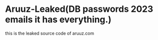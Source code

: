 # Aruuz-Leaked(DB passwords 2023 emails it has everything.)
this is the leaked source code of aruuz.com

